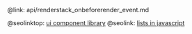@link: api/renderstack_onbeforerender_event.md

@seolinktop: [ui component library](https://webix.com)
@seolink: [lists in javascript](https://webix.com/widget/list/)